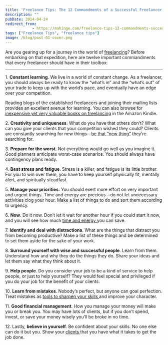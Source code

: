 ```yaml
---
title: 'Freelance Tips: The 12 Commandments of a Successful Freelancer'
description: ""
pubDate: 2014-04-24
redirect_from:
            - https://mahinge.com/freelance-tips-12-commandments-successful-freelancer/
tags: ["Freelance Tips", "freelance tips"]
image: /blog/post-01-cover.png
---
```

Are you gearing up for a journey in the world of [freelancing](https://mahinge.com/ "freelance tips")? Before embarking on that expedition, here are twelve important commandments that every freelancer should have in their toolbox:

---

1\. **Constant learning**. We live in a world of constant change. As a freelancer, you should always be ready to know the “what’s in” and the “what’s out” of your trade to keep up with the world’s pace, and eventually have an edge over your competition.

Reading blogs of the established freelancers and joining their mailing lists provides an excellent avenue for learning. You can also browse for [inexpensive yet very valuable books on freelancing](https://mahinge.com/wp-content/uploads/2014/04/?_encoding=UTF8&camp=1789&creative=390957&field-keywords=freelance%20writing&linkCode=ur2&sprefix=freelance%20writing%2Caps%2C408&tag=crypwrit-20&url=search-alias%3Dstripbooks "freelancing books") in the Amazon Kindle.

2\. **Creativity and uniqueness**. What do you have that others don’t? What can you give your clients that your competition wished they could? Clients are constantly searching for new things—[be that “new thing”]() they’re searching for.

3\. **Prepare for the worst**. Not everything would go well as you imagine it. Good planners anticipate worst-case scenarios. You should always have contingency plans ready.

4\. **Beat stress and fatigue**. Stress is a killer, and fatigue is its little brother. For you to win over them, you have to keep yourself physically fit, mentally alert, and spiritually steadfast.

5\. **Manage your priorities**. You should exert more effort on very important and urgent things. Time and energy are precious—do not let unnecessary activities clog your hour. Make a list of things to do and sort them according to urgency.

6\. **Now**. Do it now. Don’t let it wait for another hour if you could start it now, and you will see how much [time and energy ]()you can save.

7\. **Identify and deal with distractions**. What are the things that distract you from becoming productive? Make a list of these things and be determined to set them aside for the sake of your work.

8\. **Surround yourself with wise and successful people**. Learn from them. Understand how and why they do the things they do. Share your ideas and let them say what they think about it.

9\. **Help people**. Do you consider your job to be a kind of service to help people, or just to help yourself? They would feel special and privileged if you do your job for the benefit of your clients.

10\. **Learn from mistakes**. Nobody’s perfect, but anyone can goal perfection. Treat mistakes as [tools to sharpen your skills ]()and improve your character.

11\. **Good financial management**. How you manage your money will make you or break you. You may have lots of clients, but if you don’t spend, invest, or save your money wisely you’ll be broke in no time.

12\. Lastly, **believe in yourself**. Be confident about your skills. No one else can do it but you. Show your [clients ]()that you have what it takes to get the job done.
